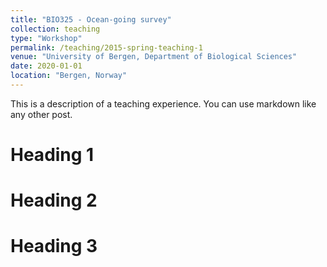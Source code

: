 ```yaml
---
title: "BIO325 - Ocean-going survey"
collection: teaching
type: "Workshop"
permalink: /teaching/2015-spring-teaching-1
venue: "University of Bergen, Department of Biological Sciences"
date: 2020-01-01
location: "Bergen, Norway"
---
```


This is a description of a teaching experience. You can use markdown like any other post.

Heading 1
======

Heading 2
======

Heading 3
======
